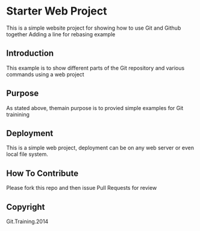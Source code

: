 # Starter Web Project

This is a simple website project for showing how to use Git and Github together
Adding a line for rebasing example

## Introduction

This example is to show different parts of the Git repository and various commands using a web project

## Purpose

As stated above, themain purpose is to provied simple examples for Git trainining

## Deployment

This is a simple web project, deployment can be on any web server or even local file system.

## How To Contribute

Please fork this repo and then issue Pull Requests for review

## Copyright

Git.Training.2014